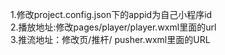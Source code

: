 1.修改project.config.json下的appid为自己小程序id <br>
2.播放地址:修改pages/player/player.wxml里面的url <br>
3.推流地址：修改页/推杆/ pusher.wxml里面的URL
